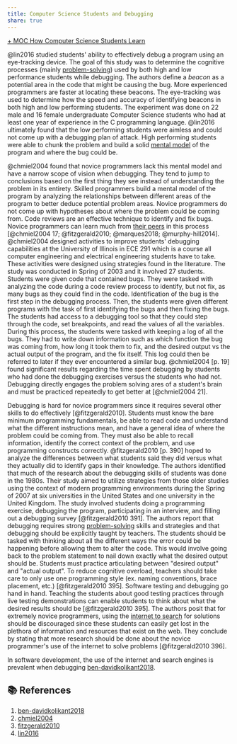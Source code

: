 ```yaml
---
title: Computer Science Students and Debugging
share: true
---
```


[+ MOC How Computer Science Students Learn](./+%20MOC%20How%20Computer%20Science%20Students%20Learn.md)

@lin2016 studied students' ability to effectively debug a program using an eye-tracking device. The goal of this study was to determine the cognitive processes (mainly [problem-solving](./Computer%20Science%20Students%20and%20Problem%20Solving.md)) used by both high and low performance students while debugging. The authors define a *beacon* as a potential area in the code that might be causing the bug. More experienced programmers are faster at locating these beacons. The eye-tracking was used to determine how the speed and accuracy of identifying beacons in both high and low performing students. The experiment was done on 22 male and 16 female undergraduate Computer Science students who had at least one year of experience in the C programming language. @lin2016 ultimately found that the low performing students were aimless and could not come up with a debugging plan of attack. High performing students were able to chunk the problem and build a solid [mental model](mental%20model.md) of the program and where the bug could be.

@chmiel2004 found that novice programmers lack this mental model and have a narrow scope of vision when debugging. They tend to jump to conclusions based on the first thing they see instead of understanding the problem in its entirety. Skilled programmers build a mental model of the program by analyzing the relationships between different areas of the program to better deduce potential problem areas. Novice programmers do not come up with hypotheses about where the problem could be coming from. Code reviews are an effective technique to identify and fix bugs. Novice programmers can learn much from [their peers](./Computer%20Science%20Students%20and%20Collaboration.md) in this process [@chmiel2004 17; @fitzgerald2010; @marques2018; @murphy-hill2014]. @chmiel2004 designed activities to improve students' debugging capabilities at the University of Illinois in ECE 291 which is a course all computer engineering and electrical engineering students have to take. These activities were designed using strategies found in the literature. The study was conducted in Spring of 2003 and it involved 27 students. Students were given code that contained bugs. They were tasked with analyzing the code during a code review process to identify, but not fix, as many bugs as they could find in the code. Identification of the bug is the first step in the debugging process. Then, the students were given different programs with the task of first identifying the bugs and then fixing the bugs. The students had access to a debugging tool so that they could step through the code, set breakpoints, and read the values of all the variables. During this process, the students were tasked with keeping a log of all the bugs. They had to write down information such as which function the bug was coming from, how long it took them to fix, and the desired output vs the actual output of the program, and the fix itself. This log could then be referred to later if they ever encountered a similar bug. @chmiel2004 [p. 19] found significant results regarding the time spent debugging by students who had done the debugging exercises versus the students who had not. Debugging directly engages the problem solving ares of a student's brain and must be practiced repeatedly to get better at [@chmiel2004 21].

Debugging is hard for novice programmers since it requires several other skills to do effectively [@fitzgerald2010]. Students must know the bare minimum programming fundamentals, be able to read code and understand what the different instructions mean, and have a general idea of where the problem could be coming from. They must also be able to recall information, identify the correct context of the problem, and use programming constructs correctly. @fitzgerald2010 [p. 390] hoped to analyze the differences between what students said they did versus what they actually did to identify gaps in their knowledge. The authors identified that much of the research about the debugging skills of students was done in the 1980s. Their study aimed to utilize strategies from those older studies using the context of modern programming environments during the Spring of 2007 at six universities in the United States and one university in the United Kingdom. The study involved students doing a programming exercise, debugging the program, participating in an interview, and filling out a debugging survey [@fitzgerald2010 391]. The authors report that debugging requires strong [problem-solving](./Computer%20Science%20Students%20and%20Problem%20Solving.md) skills and strategies and that debugging should be explicitly taught by teachers. The students should be tasked with thinking about all the different ways the error could be happening before allowing them to alter the code. This would involve going back to the problem statement to nail down exactly what the desired output should be. Students must practice articulating between "desired output" and "actual output". To reduce cognitive overload, teachers should take care to only use one programming style (ex. naming conventions, brace placement, etc.) [@fitzgerald2010 395]. Software testing and debugging go hand in hand. Teaching the students about good testing practices through live testing demonstrations can enable students to think about what the desired results should be [@fitzgerald2010 395]. The authors posit that for extremely novice programmers, using the [internet to search](./Computer%20Science%20Students%20and%20Searching%20the%20Internet.md) for solutions should be discouraged since these students can easily get lost in the plethora of information and resources that exist on the web. They conclude by stating that more research should be done about the novice programmer's use of the internet to solve problems [@fitzgerald2010 396].

In software development, the use of the internet and search engines is prevalent when debugging [ben-davidkolikant2018](ben-davidkolikant2018.md).

## 📚 References

1. [ben-davidkolikant2018](ben-davidkolikant2018.md)
2. [chmiel2004](chmiel2004.md)
3. [fitzgerald2010](fitzgerald2010.md)
4. [lin2016](lin2016.md)